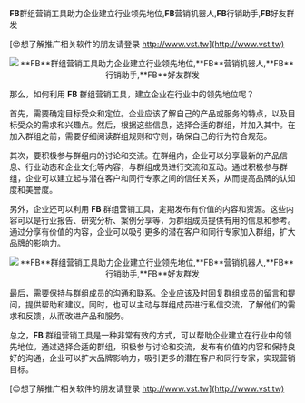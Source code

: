 **FB**群组营销工具助力企业建立行业领先地位,**FB**营销机器人,**FB**行销助手,**FB**好友群发

[😍想了解推广相关软件的朋友请登录 http://www.vst.tw](http://www.vst.tw)

 <center><img src="https://vst.tw/MP4/tuiguang/png/5.png" alt="**FB**群组营销工具助力企业建立行业领先地位,**FB**营销机器人,**FB**行销助手,**FB**好友群发"></center>

那么，如何利用 **FB** 群组营销工具，建立企业在行业中的领先地位呢？

首先，需要确定目标受众和定位。企业应该了解自己的产品或服务的特点，以及目标受众的需求和兴趣点。然后，根据这些信息，选择合适的群组，并加入其中。在加入群组之前，需要仔细阅读群组规则和守则，确保自己的行为符合规范。

其次，要积极参与群组内的讨论和交流。在群组内，企业可以分享最新的产品信息、行业动态和企业文化等内容，与群组成员进行交流和互动。通过积极参与群组，企业可以建立起与潜在客户和同行专家之间的信任关系，从而提高品牌的认知度和美誉度。

另外，企业还可以利用 **FB** 群组营销工具，定期发布有价值的内容和资源。这些内容可以是行业报告、研究分析、案例分享等，为群组成员提供有用的信息和参考。通过分享有价值的内容，企业可以吸引更多的潜在客户和同行专家加入群组，扩大品牌的影响力。

 <center><img src="https://vst.tw/MP4/tuiguang/png/4.png" alt="**FB**群组营销工具助力企业建立行业领先地位,**FB**营销机器人,**FB**行销助手,**FB**好友群发"></center>

最后，需要保持与群组成员的沟通和联系。企业应该及时回复群组成员的留言和提问，提供帮助和建议。同时，也可以主动与群组成员进行私信交流，了解他们的需求和反馈，从而改进产品和服务。

总之，**FB** 群组营销工具是一种非常有效的方式，可以帮助企业建立在行业中的领先地位。通过选择合适的群组，积极参与讨论和交流，发布有价值的内容和保持良好的沟通，企业可以扩大品牌影响力，吸引更多的潜在客户和同行专家，实现营销目标。

[😍想了解推广相关软件的朋友请登录 http://www.vst.tw](http://www.vst.tw)



